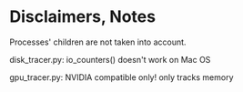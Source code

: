 # Disclaimers, Notes

Processes' children are not taken into account.

disk_tracer.py: io_counters() doesn't work on Mac OS

gpu_tracer.py: NVIDIA compatible only! only tracks memory

